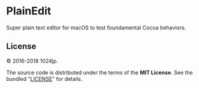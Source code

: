 
PlainEdit
=============================

Super plain text editor for macOS to test foundamental Cocoa behaviors.


License
-----------------------------
© 2016-2018 1024jp.

The source code is distributed under the terms of the __MIT License__. See the bundled "[LICENSE](LICENSE)" for details.
